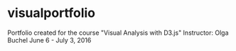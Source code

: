 # visualportfolio
Portfolio created for the course "Visual Analysis with D3.js"
Instructor: Olga Buchel
June 6 - July 3, 2016
